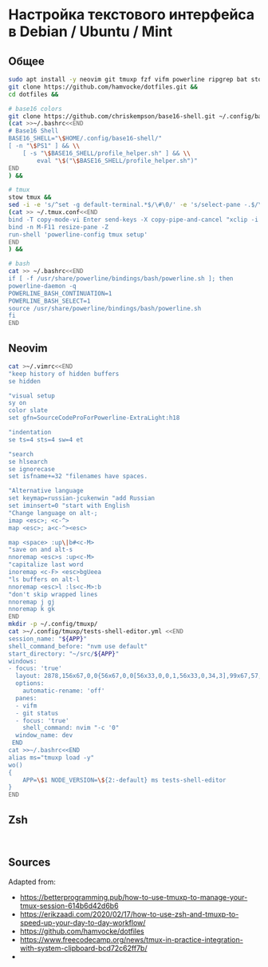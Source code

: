 # Настройка текстового интерфейса в Debian / Ubuntu / Mint

## Общее
```sh
sudo apt install -y neovim git tmuxp fzf vifm powerline ripgrep bat stow &&
git clone https://github.com/hamvocke/dotfiles.git &&
cd dotfiles &&

# base16 colors
git clone https://github.com/chriskempson/base16-shell.git ~/.config/base16-shell &&
(cat >>~/.bashrc<<END
# Base16 Shell
BASE16_SHELL="\$HOME/.config/base16-shell/"
[ -n "\$PS1" ] && \\
    [ -s "\$BASE16_SHELL/profile_helper.sh" ] && \\
        eval "\$("\$BASE16_SHELL/profile_helper.sh")"
END
) &&

# tmux
stow tmux &&
sed -i -e 's/^set -g default-terminal.*$/\#\0/' -e 's/select-pane -.$/\0Z/' ~/.tmux.conf &&
(cat >> ~/.tmux.conf<<END
bind -T copy-mode-vi Enter send-keys -X copy-pipe-and-cancel "xclip -i -f -selection primary | xclip -i -selection clipboard"
bind -n M-F11 resize-pane -Z
run-shell 'powerline-config tmux setup'
END
) &&

# bash
cat >> ~/.bashrc<<END
if [ -f /usr/share/powerline/bindings/bash/powerline.sh ]; then
powerline-daemon -q
POWERLINE_BASH_CONTINUATION=1
POWERLINE_BASH_SELECT=1
source /usr/share/powerline/bindings/bash/powerline.sh
fi
END

```
## Neovim
```sh
cat >~/.vimrc<<END
"keep history of hidden buffers
se hidden

"visual setup
sy on
color slate
set gfn=SourceCodeProForPowerline-ExtraLight:h18

"indentation
se ts=4 sts=4 sw=4 et

"search
se hlsearch
se ignorecase
set isfname+=32 "filenames have spaces. 

"Alternative language
set keymap=russian-jcukenwin "add Russian
set iminsert=0 "start with English
"Change language on alt-;
imap <esc>; <c-^>
map <esc>; a<c-^><esc>

map <space> :up\|b#<c-M>
"save on and alt-s
nnoremap <esc>s :up<c-M>
"capitalize last word
inoremap <c-F> <esc>bgUeea
"ls buffers on alt-l
nnoremap <esc>l :ls<c-M>:b
"don't skip wrapped lines
nnoremap j gj
nnoremap k gk
END
mkdir -p ~/.config/tmuxp/
cat >~/.config/tmuxp/tests-shell-editor.yml <<END
session_name: "${APP}"
shell_command_before: "nvm use default"
start_directory: "~/src/${APP}"
windows:
- focus: 'true'
  layout: 2878,156x67,0,0{56x67,0,0[56x33,0,0,1,56x33,0,34,3],99x67,57,0,2}
  options:
    automatic-rename: 'off'
  panes:
  - vifm 
  - git status 
  - focus: 'true'
    shell_command: nvim "-c '0"
  window_name: dev
 END
cat >>~/.bashrc<<END
alias ms="tmuxp load -y"
wo()
{
    APP=\$1 NODE_VERSION=\${2:-default} ms tests-shell-editor
}
END
```

## Zsh
```sh



```
## Sources
Adapted from:
- https://betterprogramming.pub/how-to-use-tmuxp-to-manage-your-tmux-session-614b6d42d6b6
- https://erikzaadi.com/2020/02/17/how-to-use-zsh-and-tmuxp-to-speed-up-your-day-to-day-workflow/
- https://github.com/hamvocke/dotfiles
- https://www.freecodecamp.org/news/tmux-in-practice-integration-with-system-clipboard-bcd72c62ff7b/
- 

